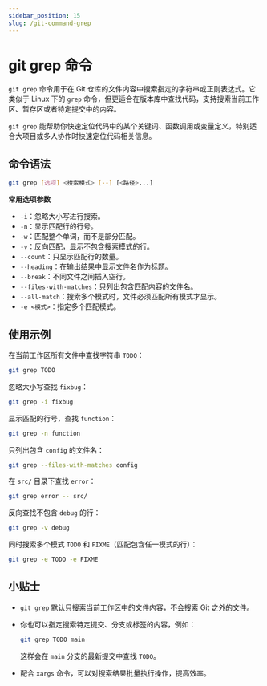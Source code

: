 ```yaml
---
sidebar_position: 15
slug: /git-command-grep
---
```


# git grep 命令

`git grep` 命令用于在 Git 仓库的文件内容中搜索指定的字符串或正则表达式。它类似于 Linux 下的 `grep` 命令，但更适合在版本库中查找代码，支持搜索当前工作区、暂存区或者特定提交中的内容。

`git grep` 能帮助你快速定位代码中的某个关键词、函数调用或变量定义，特别适合大项目或多人协作时快速定位代码相关信息。



## 命令语法

```bash
git grep [选项] <搜索模式> [--] [<路径>...]
```

**常用选项参数**

- `-i`：忽略大小写进行搜索。
- `-n`：显示匹配行的行号。
- `-w`：匹配整个单词，而不是部分匹配。
- `-v`：反向匹配，显示不包含搜索模式的行。
- `--count`：只显示匹配行的数量。
- `--heading`：在输出结果中显示文件名作为标题。
- `--break`：不同文件之间插入空行。
- `--files-with-matches`：只列出包含匹配内容的文件名。
- `--all-match`：搜索多个模式时，文件必须匹配所有模式才显示。
- `-e <模式>`：指定多个匹配模式。



## 使用示例

在当前工作区所有文件中查找字符串 `TODO`：

```bash
git grep TODO
```

忽略大小写查找 `fixbug`：

```bash
git grep -i fixbug
```

显示匹配的行号，查找 `function`：

```bash
git grep -n function
```

只列出包含 `config` 的文件名：

```bash
git grep --files-with-matches config
```

在 `src/` 目录下查找 `error`：

```bash
git grep error -- src/
```

反向查找不包含 `debug` 的行：

```bash
git grep -v debug
```

同时搜索多个模式 `TODO` 和 `FIXME`（匹配包含任一模式的行）：

```bash
git grep -e TODO -e FIXME
```



## 小贴士

- `git grep` 默认只搜索当前工作区中的文件内容，不会搜索 Git 之外的文件。

- 你也可以指定搜索特定提交、分支或标签的内容，例如：

  ```bash
  git grep TODO main
  ```

  这样会在 `main` 分支的最新提交中查找 `TODO`。

- 配合 `xargs` 命令，可以对搜索结果批量执行操作，提高效率。
